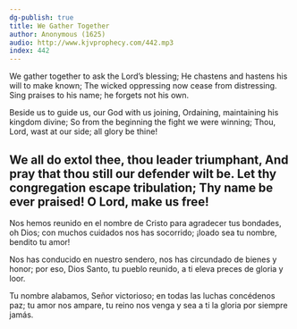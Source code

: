 ```yaml
---
dg-publish: true
title: We Gather Together
author: Anonymous (1625)
audio: http://www.kjvprophecy.com/442.mp3
index: 442
---
```


We gather together to ask the Lord’s blessing;
He chastens and hastens his will to make known;
The wicked oppressing now cease from distressing.
Sing praises to his name; he forgets not his own.

Beside us to guide us, our God with us joining,
Ordaining, maintaining his kingdom divine;
So from the beginning the fight we were winning;
Thou, Lord, wast at our side; all glory be thine!

We all do extol thee, thou leader triumphant,
And pray that thou still our defender wilt be.
Let thy congregation escape tribulation;
Thy name be ever praised! O Lord, make us free!
---
Nos hemos reunido en el nombre de Cristo
para agradecer tus bondades, oh Dios;
con muchos cuidados nos has socorrido;
¡loado sea tu nombre, bendito tu amor!

Nos has conducido en nuestro sendero,
nos has circundado de bienes y honor;
por eso, Dios Santo, tu pueblo reunido,
a ti eleva preces de gloria y loor.

Tu nombre alabamos, Señor victorioso;
en todas las luchas concédenos paz;
tu amor nos ampare, tu reino nos venga
y sea a ti la gloria por siempre jamás.